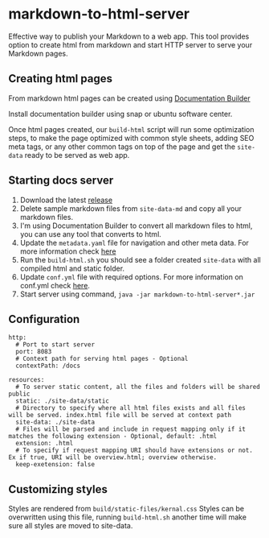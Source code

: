 # markdown-to-html-server

Effective way to publish your Markdown to a web app. This tool provides option to create html from markdown and start HTTP server to serve your Markdown pages.

## Creating html pages

From markdown html pages can be created using [Documentation Builder](https://snapcraft.io/documentation-builder)

Install documentation builder using snap or ubuntu software center.

Once html pages created, our `build-html` script will run some optimization steps, to make the page optimized with common style sheets, adding SEO meta tags, or any other common tags on top of the page and get the `site-data` ready to be served as web app.

## Starting docs server

1. Download the latest [release](https://github.com/next-time-space/markdown-to-html-server/releases)
2. Delete sample markdown files from `site-data-md` and copy all your markdown files.
3. I'm using Documentation Builder to convert all markdown files to html, you can use any tool that converts to html.
4. Update the `metadata.yaml` file for navigation and other meta data. For more information check [here](https://docs.ubuntu.com/documentation-builder/en/)
5. Run the `build-html.sh` you should see a folder created `site-data` with all compiled html and static folder.
6. Update `conf.yml` file with required options. For more information on conf.yml check [here](https://github.com/next-time-space/markdown-to-html-server#configuration).
7. Start server using command, `java -jar markdown-to-html-server*.jar`

## Configuration

```
http:
  # Port to start server
  port: 8083
  # Context path for serving html pages - Optional
  contextPath: /docs

resources:
  # To server static content, all the files and folders will be shared public
  static: ./site-data/static
  # Directory to specify where all html files exists and all files will be served. index.html file will be served at context path
  site-data: ./site-data
  # Files will be parsed and include in request mapping only if it matches the following extension - Optional, default: .html
  extension: .html
  # To specify if request mapping URI should have extensions or not. Ex if true, URI will be overview.html; overview otherwise.
  keep-exetension: false
```

## Customizing styles

Styles are rendered from `build/static-files/kernal.css` Styles can be overwritten using this file, running `build-html.sh` another time will make sure all styles are moved to site-data.